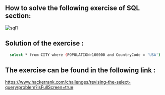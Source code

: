 ## How to solve the following exercise of SQL section:
![sql1](https://github.com/lamia-datalover/SQL_Hackerrank_exercises/assets/145395677/c5345334-4650-40c8-9a8c-c05bc927a09d)
## Solution of the exercise :
```bash
  select * from CITY where (POPULATION>100000 and CountryCode = 'USA')
```
## The exercise can be found in the following link :
https://www.hackerrank.com/challenges/revising-the-select-query/problem?isFullScreen=true
